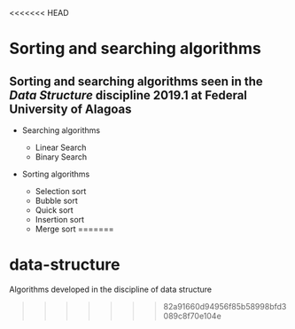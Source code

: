 <<<<<<< HEAD
# Sorting and searching algorithms

## Sorting and searching algorithms seen in the _Data Structure_ discipline 2019.1 at Federal University of Alagoas

* Searching algorithms
  - Linear Search
  - Binary Search
  
* Sorting algorithms
  - Selection sort
  - Bubble sort
  - Quick sort
  - Insertion sort
  - Merge sort
=======
# data-structure

Algorithms developed in the discipline of data structure
>>>>>>> 82a91660d94956f85b58998bfd3089c8f70e104e
